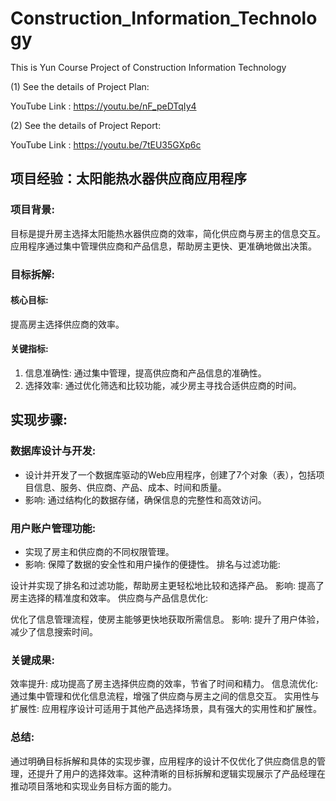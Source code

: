 # Construction_Information_Technology
This is Yun Course Project of Construction Information Technology 

(1) See the details of Project Plan:

YouTube Link : https://youtu.be/nF_peDTqIy4

(2) See the details of Project Report:

YouTube Link : https://youtu.be/7tEU35GXp6c


## 项目经验：太阳能热水器供应商应用程序

### 项目背景: 
目标是提升房主选择太阳能热水器供应商的效率，简化供应商与房主的信息交互。应用程序通过集中管理供应商和产品信息，帮助房主更快、更准确地做出决策。

### 目标拆解:

#### 核心目标: 
提高房主选择供应商的效率。

#### 关键指标:
1. 信息准确性: 通过集中管理，提高供应商和产品信息的准确性。
2. 选择效率: 通过优化筛选和比较功能，减少房主寻找合适供应商的时间。

## 实现步骤:

### 数据库设计与开发:

+ 设计并开发了一个数据库驱动的Web应用程序，创建了7个对象（表），包括项目信息、服务、供应商、产品、成本、时间和质量。
+ 影响: 通过结构化的数据存储，确保信息的完整性和高效访问。

### 用户账户管理功能:

+ 实现了房主和供应商的不同权限管理。
+ 影响: 保障了数据的安全性和用户操作的便捷性。
排名与过滤功能:

设计并实现了排名和过滤功能，帮助房主更轻松地比较和选择产品。
影响: 提高了房主选择的精准度和效率。
供应商与产品信息优化:

优化了信息管理流程，使房主能够更快地获取所需信息。
影响: 提升了用户体验，减少了信息搜索时间。

### 关键成果:

效率提升: 成功提高了房主选择供应商的效率，节省了时间和精力。
信息流优化: 通过集中管理和优化信息流程，增强了供应商与房主之间的信息交互。
实用性与扩展性: 应用程序设计可适用于其他产品选择场景，具有强大的实用性和扩展性。

### 总结: 
通过明确目标拆解和具体的实现步骤，应用程序的设计不仅优化了供应商信息的管理，还提升了用户的选择效率。这种清晰的目标拆解和逻辑实现展示了产品经理在推动项目落地和实现业务目标方面的能力。


